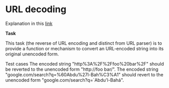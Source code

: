 # URL decoding

Explanation in this [link](http://rosettacode.org/wiki/URL_decoding)


**Task**

This task   (the reverse of   URL encoding   and distinct from   URL parser)   is to provide a function or mechanism to convert an URL-encoded string into its original unencoded form.


Test cases
  The encoded string   "http%3A%2F%2Ffoo%20bar%2F"   should be reverted to the unencoded form   "http://foo bar/".
  The encoded string   "google.com/search?q=%60Abdu%27l-Bah%C3%A1"   should revert to the unencoded form   "google.com/search?q=`Abdu'l-Bahá".
